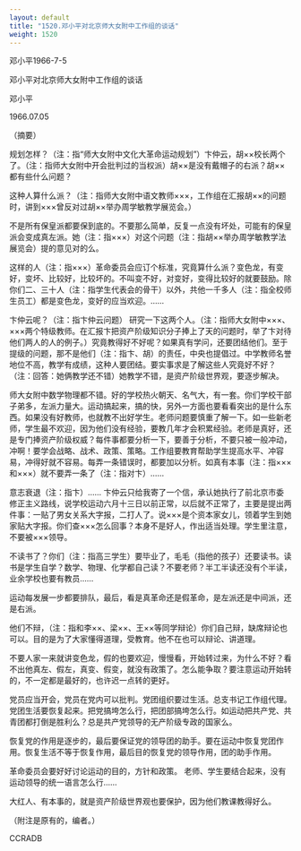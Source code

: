 ```yaml
---
layout: default
title: "1520.邓小平对北京师大女附中工作组的谈话"
weight: 1520
---
```


邓小平1966-7-5

邓小平对北京师大女附中工作组的谈话

邓小平

1966.07.05

（摘要）

规划怎样？（注：指“师大女附中文化大革命运动规划”）卞仲云，胡××校长两个了。（注：指师大女附中开会批判过的当权派）胡××是没有戴帽子的右派？胡××都有些什么问题？

这种人算什么派？（注：指师大女附中语文教师×××，工作组在汇报胡××的问题时，讲到×××曾反对过胡××举办周学敏教学展览会。）

不是所有保皇派都要保到底的。不要那么简单，反复一点没有坏处，可能有的保皇派会变成真左派。她（注：指×××）对这个问题（注：指胡××举办周学敏教学法展览会）提的意见对的么。

这样的人（注：指×××）革命委员会应订个标准，究竟算什么派？变色龙，有变好，变坏、比较好，比较坏的。不叫变不好，对变好，变得比较好的就要鼓励。除你们二、三十人（注：指学生代表会的骨干）以外，共他一千多人（注：指全校师生员工）都是变色龙，变好的应当欢迎。……

卞仲云呢？（注：指卞仲云问题）    研究一下这两个人。（注：指师大女附中×××、×××两个特级教师。在汇报卞把资产阶级知识分子捧上了天的问题时，举了卞对待他们两人的人的例子。）究竟教得好不好呢？如果真有学问，还要团结他们。至于提级的问题，那不是他们（注：指卞、胡）的责任，中央也提倡过。中学教师名誉地位不高，教学有成绩，这种人要团结。要实事求是了解这些人究竟好不好？（注：回答：她俩教学还不错）她教学不错，是资产阶级世界观，要逐步解决。

师大女附中数学物理都不错。好的学校热火朝天、名气大，有一套。你们学校干部子弟多，左派力量大。运动搞起来，搞的快，另外一方面也要看看突出的是什么东西。如果没有好教师，也就教不出好学生。老师问题要慎重了解一下。如一些新老师，学生最不欢迎，因为他们没有经验，要教几年才会积累经验。老师是真好，还是专门捧资产阶级权威？每件事都要分析一下，要善于分析，不要只被一般冲动，冲啊！要学会战略、战术、政策、策略。工作组要教育帮助学生提高水平、冲容易，冲得好就不容易。每弄一条错误时，都要加以分析。如真有本事（注：指×××和×××）就不要弄一条了（注：指对卞）……

意志衰退（注：指卞）……    卞仲云只给我寄了一个信，承认她执行了前北京市委修正主义路线，说学校运动六月十三日以前正常，以后就不正常了，主要是提出两件事：一贴了男女关系大字报，二打人了。说×××是个资本家女儿，领着学生到她家贴大字报。你们查×××怎么回事？本身不是好人，作出适当处理。学生里注意，不要被×××领导。

不读书了？你们（注：指高三学生）要毕业了，毛毛（指他的孩子）还要读书。读书是学生自学？数学、物理、化学都自己读？不要老师？半工半读还没有个半读，业余学校也要有教员……

运动每发展一步都要排队，最后，看是真革命还是假革命，是左派还是中间派，还是右派。

他们不辩，（注：指和李××、梁××、王××等同学辩论）你们自己辩，缺席辩论也可以。目的是为了大家懂得道理，受教育。他不在也可以辩论、讲道理。

不要人家一来就讲变色龙，假的也要欢迎，慢慢看，开始转过来，为什么不好？看不出他真左、假左，真变、假变，就没有政策了。怎么能争取？要注意运动开始转的，不一定都是最好的，也许迟一点转的更好。

党员应当开会，党员在党内可以批判。党团组织要过生活。总支书记工作组代理。党团生活要恢复起来。把党搞垮怎么行，把团部搞垮怎么行。如运动把共产党、共青团都打倒是胜利么？总是共产党领导的无产阶级专政的国家么。

恢复党的作用是逐步的，最后要保证党的领导团的助手。要在运动中恢复党团作用。恢复生活不等于恢复作用，最后目的恢复党的领导作用，团的助手作用。

革命委员会要好好讨论运动的目的，方针和政策。    老师、学生要结合起来，没有运动领导的统一语言怎么行……

大红人、有本事的，就是资产阶级世界观也要保护，因为他们教课教得好么。

（附注是原有的，编者。）

CCRADB

